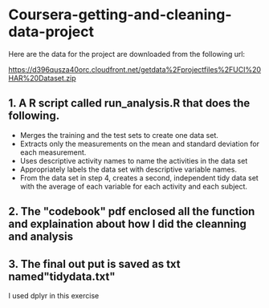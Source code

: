 # Coursera-getting-and-cleaning-data-project
Here are the data for the project are downloaded from the following url:

https://d396qusza40orc.cloudfront.net/getdata%2Fprojectfiles%2FUCI%20HAR%20Dataset.zip

## 1. A R script called run_analysis.R that does the following.

- Merges the training and the test sets to create one data set.
- Extracts only the measurements on the mean and standard deviation for each measurement.
- Uses descriptive activity names to name the activities in the data set
- Appropriately labels the data set with descriptive variable names.
- From the data set in step 4, creates a second, independent tidy data set with the average of each variable for each activity and each subject.

## 2. The "codebook" pdf enclosed all the function and explaination about how I did the cleanning and analysis

## 3. The final out put is saved as txt named"tidydata.txt"

I used dplyr in this exercise

